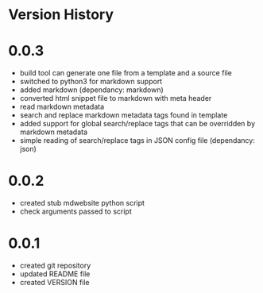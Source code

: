 # Version History

# 0.0.3

* build tool can generate one file from a template and a source file
* switched to python3 for markdown support
* added markdown (dependancy: markdown)
* converted html snippet file to markdown with meta header
* read markdown metadata
* search and replace markdown metadata tags found in template
* added support for global search/replace tags that can be overridden by markdown metadata
* simple reading of search/replace tags in JSON config file (dependancy: json)

# 0.0.2

* created stub mdwebsite python script
* check arguments passed to script

# 0.0.1

* created git repository
* updated README file
* created VERSION file
